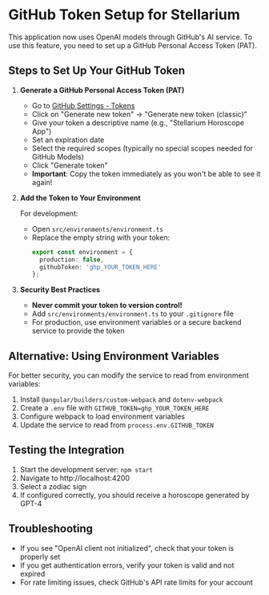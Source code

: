 # GitHub Token Setup for Stellarium

This application now uses OpenAI models through GitHub's AI service. To use this feature, you need to set up a GitHub Personal Access Token (PAT).

## Steps to Set Up Your GitHub Token

1. **Generate a GitHub Personal Access Token (PAT)**
   - Go to [GitHub Settings - Tokens](https://github.com/settings/tokens)
   - Click on "Generate new token" → "Generate new token (classic)"
   - Give your token a descriptive name (e.g., "Stellarium Horoscope App")
   - Set an expiration date
   - Select the required scopes (typically no special scopes needed for GitHub Models)
   - Click "Generate token"
   - **Important**: Copy the token immediately as you won't be able to see it again!

2. **Add the Token to Your Environment**

   For development:
   - Open `src/environments/environment.ts`
   - Replace the empty string with your token:
     ```typescript
     export const environment = {
       production: false,
       githubToken: 'ghp_YOUR_TOKEN_HERE'
     };
     ```

3. **Security Best Practices**
   - **Never commit your token to version control!**
   - Add `src/environments/environment.ts` to your `.gitignore` file
   - For production, use environment variables or a secure backend service to provide the token

## Alternative: Using Environment Variables

For better security, you can modify the service to read from environment variables:

1. Install `@angular/builders/custom-webpack` and `dotenv-webpack`
2. Create a `.env` file with `GITHUB_TOKEN=ghp_YOUR_TOKEN_HERE`
3. Configure webpack to load environment variables
4. Update the service to read from `process.env.GITHUB_TOKEN`

## Testing the Integration

1. Start the development server: `npm start`
2. Navigate to http://localhost:4200
3. Select a zodiac sign
4. If configured correctly, you should receive a horoscope generated by GPT-4

## Troubleshooting

- If you see "OpenAI client not initialized", check that your token is properly set
- If you get authentication errors, verify your token is valid and not expired
- For rate limiting issues, check GitHub's API rate limits for your account